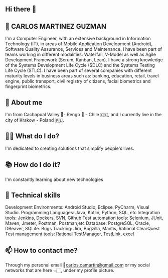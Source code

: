 ## Hi there 👋

<!--
**rodatourcl/rodatourcl** is a ✨ _special_ ✨ repository because its `README.md` (this file) appears on your GitHub profile.
-->

## 👋 CARLOS MARTINEZ GUZMAN
I'm a Computer Engineer, with an extensive background in Information Technology (IT), in areas of Mobile Application Development (Android), Software Quality Assurance, Services and Maintenance.
I have been part of teams working in different modalities: Waterfall, V-Model as well as Agile Development Framework (Scrum, Kanban, Lean). 
I have a strong knowledge of the Systems Development Life Cycle (SDLC) and the Systems Testing Life Cycle (STLC).
I have been part of several companies with different maturity levels in business areas such as: banking, education, retail, travel engine, public transport, civil registry of citizens, facial biometrics and fingerprint biometrics.

## 🌱 About me
I'm from Cachapoal Valley 🍇- Rengo 🍅 - Chile 🇨🇱, and I currently live in the city of Krakow - Poland 🇵🇱.

## 👷🏻 What do I do?
I'm dedicated to creating solutions that simplify people's lives.

## 📚 How do I do it?
I'm constantly learning about new technologies

## 🚀 Technical skills
Development Environments: Android Studio, Eclipse, PyCharm, Visual Studio.
Programming Languages: Java, Kotlin, Python, SQL, etc
Integration tools: Jenkins, Dockers, SVN, Github
Test automation tools: Selenium, JUnit, Maven, Jmeter, Postman, Postman,etc
Database: PostgreSQL, Oracle, DBeaver, SQLite.
Bugs Tracking: Jira, Bugzilla, Mantis, Rational ClearQuest
Test management tools: Rational TestManager, TestLink, excel

## 📫 How to contact me?
Through my personal email 📧carlos.camartin@gmail.com or my social networks that are here 👈🏻, under my profile picture.
